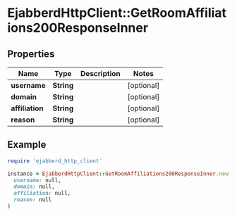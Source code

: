 # EjabberdHttpClient::GetRoomAffiliations200ResponseInner

## Properties

| Name | Type | Description | Notes |
| ---- | ---- | ----------- | ----- |
| **username** | **String** |  | [optional] |
| **domain** | **String** |  | [optional] |
| **affiliation** | **String** |  | [optional] |
| **reason** | **String** |  | [optional] |

## Example

```ruby
require 'ejabberd_http_client'

instance = EjabberdHttpClient::GetRoomAffiliations200ResponseInner.new(
  username: null,
  domain: null,
  affiliation: null,
  reason: null
)
```

